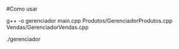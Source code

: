 #Como usar

g++ -o gerenciador main.cpp Produtos/GerenciadorProdutos.cpp Vendas/GerenciadorVendas.cpp

./gerenciador
